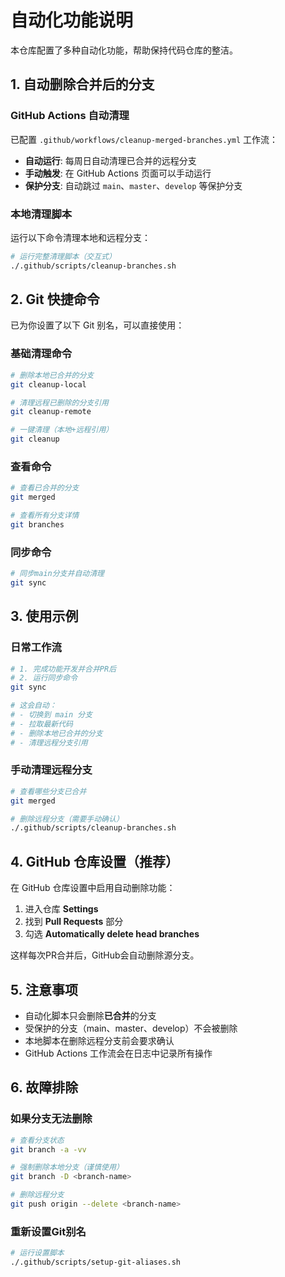 # 自动化功能说明

本仓库配置了多种自动化功能，帮助保持代码仓库的整洁。

## 1. 自动删除合并后的分支

### GitHub Actions 自动清理

已配置 `.github/workflows/cleanup-merged-branches.yml` 工作流：

- **自动运行**: 每周日自动清理已合并的远程分支
- **手动触发**: 在 GitHub Actions 页面可以手动运行
- **保护分支**: 自动跳过 `main`、`master`、`develop` 等保护分支

### 本地清理脚本

运行以下命令清理本地和远程分支：

```bash
# 运行完整清理脚本（交互式）
./.github/scripts/cleanup-branches.sh
```

## 2. Git 快捷命令

已为你设置了以下 Git 别名，可以直接使用：

### 基础清理命令

```bash
# 删除本地已合并的分支
git cleanup-local

# 清理远程已删除的分支引用
git cleanup-remote

# 一键清理（本地+远程引用）
git cleanup
```

### 查看命令

```bash
# 查看已合并的分支
git merged

# 查看所有分支详情
git branches
```

### 同步命令

```bash
# 同步main分支并自动清理
git sync
```

## 3. 使用示例

### 日常工作流

```bash
# 1. 完成功能开发并合并PR后
# 2. 运行同步命令
git sync

# 这会自动：
# - 切换到 main 分支
# - 拉取最新代码
# - 删除本地已合并的分支
# - 清理远程分支引用
```

### 手动清理远程分支

```bash
# 查看哪些分支已合并
git merged

# 删除远程分支（需要手动确认）
./.github/scripts/cleanup-branches.sh
```

## 4. GitHub 仓库设置（推荐）

在 GitHub 仓库设置中启用自动删除功能：

1. 进入仓库 **Settings**
2. 找到 **Pull Requests** 部分
3. 勾选 **Automatically delete head branches**

这样每次PR合并后，GitHub会自动删除源分支。

## 5. 注意事项

- 自动化脚本只会删除**已合并**的分支
- 受保护的分支（main、master、develop）不会被删除
- 本地脚本在删除远程分支前会要求确认
- GitHub Actions 工作流会在日志中记录所有操作

## 6. 故障排除

### 如果分支无法删除

```bash
# 查看分支状态
git branch -a -vv

# 强制删除本地分支（谨慎使用）
git branch -D <branch-name>

# 删除远程分支
git push origin --delete <branch-name>
```

### 重新设置Git别名

```bash
# 运行设置脚本
./.github/scripts/setup-git-aliases.sh
```
